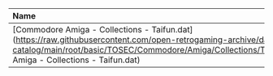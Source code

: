 |Name|Size|
|:---|---:|
|[Commodore Amiga - Collections - Taifun.dat](https://raw.githubusercontent.com/open-retrogaming-archive/dat-catalog/main/root/basic/TOSEC/Commodore/Amiga/Collections/Taifun/Commodore Amiga - Collections - Taifun.dat)|94377|
